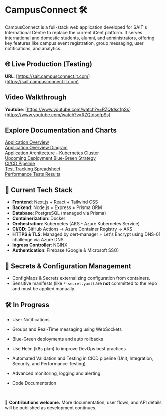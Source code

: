 # CampusConnect 🛠️ 

CampusConnect is a full-stack web application developed for SAIT's International Centre to replace the current iCent platform. It serves international and domestic students, alumni, and administrators, offering key features like campus event registration, group messaging, user notifications, and analytics.

## 🌐 Live Production (Testing)
**URL**: [https://sait.campusconnect.it.com](https://sait.campusconnect.it.com)

## Video Walkthrough
**Youtube**: [https://www.youtube.com/watch?v=RZQtdscfpSs](https://www.youtube.com/watch?v=RZQtdscfpSs)

## Explore Documentation and Charts
[Application Overview](documentation/application-overview.md) <br>
[Application Overview Diagram](documentation/charts/app-overview-chart.md)<br>
[Application Architecture - Kubernetes Cluster](documentation/charts/k8s_cluster.md) <br>
[Upcoming Deployment Blue-Green Strategy](documentation/charts/k8s_cluster2.md) <br>
[CI/CD Pipeline](documentation/charts/cicd-flowchart.md)<br>
[Test Tracking Spreadsheet](tests/testing_tracking_spreadsheet.xlsx)<br>
[Performance Tests Results](tests/performance_tests/TC-018/index.html)<br>


## 🚀 Current Tech Stack
- **Frontend**: Next.js + React + Tailwind CSS
- **Backend**: Node.js + Express + Prisma ORM
- **Database**: PostgreSQL (managed via Prisma)
- **Containerization**: Docker
- **Orchestration**: Kubernetes (AKS - Azure Kubernetes Service)
- **CI/CD**: GitHub Actions → Azure Container Registry → AKS
- **HTTPS & TLS**: Managed by cert-manager + Let's Encrypt using DNS-01 challenge via Azure DNS
- **Ingress Controller**: NGINX
- **Authentication**: Firebase (Google & Microsoft SSO)

## 🔐 Secrets & Configuration Management
- ConfigMaps & Secrets externalizing configuration from containers. 
- Sensitive manifests (like `*-secret.yaml`) are **not** committed to the repo and must be applied manually.

## 🛠️ In Progress
- User Notifications
- Groups and Real-Time messaging using WebSockets 

- Blue-Green deployments and auto rollbacks
- Use Helm (k8s pkm) to improve DevOps best practices
- Automated Validation and Testing in CICD pipeline (Unit, Integration, Security, and Performance Testing)
- Advanced monitoring, logging and alerting
- Code Documentation 
<br>

📣 **Contributions welcome.** More documentation, user flows, and API details will be published as development continues.

<!-- 📬 **Organization Email.** support@campusconnect.it.com -->


